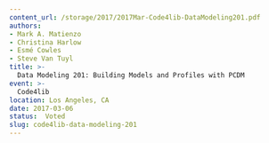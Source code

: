 ```yaml
---
content_url: /storage/2017/2017Mar-Code4lib-DataModeling201.pdf
authors:
- Mark A. Matienzo
- Christina Harlow
- Esmé Cowles
- Steve Van Tuyl
title: >-
  Data Modeling 201: Building Models and Profiles with PCDM
event: >-
  Code4lib
location: Los Angeles, CA
date: 2017-03-06
status:  Voted
slug: code4lib-data-modeling-201
---
```

